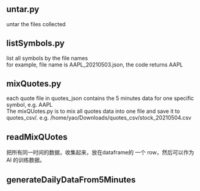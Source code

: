 
## untar.py
untar the files collected

## listSymbols.py
list all symbols by the file names  
for example, file name is AAPL_20210503.json, the code returns AAPL

## mixQuotes.py
each quote file in quotes_json contains the 5 minutes data for one specific symbol, e.g. AAPL  
The mixQUotes.py is to mix all quotes data into one file and save it to quotes_csv/. e.g. /home/yao/Downloads/quotes_csv/stock_20210504.csv

## readMixQUotes
把所有同一时间的数据，收集起来，放在dataframe的 一个 row，然后可以作为 AI 的训练数据。

## generateDailyDataFrom5Minutes

